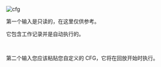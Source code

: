 ![cfg](docs/movie/cfg-options.png)

第一个输入是只读的，在这里仅供参考。

它包含工作记录并是自动执行的。

<br />

第二个输入您应该粘贴您自定义的 CFG，它将在回放开始时执行。
